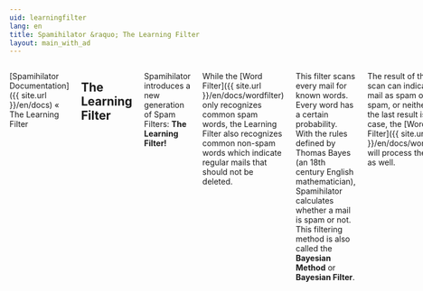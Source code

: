 ```yaml
---
uid: learningfilter
lang: en
title: Spamihilator &raquo; The Learning Filter
layout: main_with_ad
---
```


<div class="row">
<div class="twelve columns" markdown="1">

[Spamihilator Documentation]({{ site.url }}/en/docs) &laquo; The Learning Filter

## The Learning Filter

Spamihilator introduces a new generation of Spam Filters: **The Learning Filter!**

While the [Word Filter]({{ site.url }}/en/docs/wordfilter) only recognizes common spam words, the Learning Filter also recognizes common non-spam words which indicate regular mails that should not be deleted.

This filter scans every mail for known words. Every word has a certain probability. With the rules defined by Thomas Bayes (an 18th century English mathematician), Spamihilator calculates whether a mail is spam or not. This filtering method is also called the **Bayesian Method** or **Bayesian Filter**.

The result of the scan can indicate a mail as spam or non-spam, or neither. If the last result is the case, the [Word Filter]({{ site.url }}/en/docs/wordfilter) will process the mail as well.

### Training for the filter

In the beginning, the filter cannot differentiate between spam and non-spam mails. You have to teach Spamihilator in the [Training Area]({{ site.url }}/en/docs/trainingarea).

When "training", the filter will build a list of words that appear in spam mails and another list of words that appear in non-spam mails. The filter's efficiency will increase with the amount of words added to the lists when you use the [Training Area]({{ site.url }}/en/docs/trainingarea).

This method ensures that the filter will be adjusted to work with your daily mails, while the [Word Filter]({{ site.url }}/en/docs/wordfilter) is designed to work with standard spam mails. This will increase the recognition rate and minimize the possibility of "false positives" (non-spam mails that accidentally get into the Recycle Bin).

Tests have proven that a **recognition rate of more than 98%** can be achieved when using the [Training Area]({{ site.url }}/en/docs/trainingarea) as often as possible!

</div>
</div>
